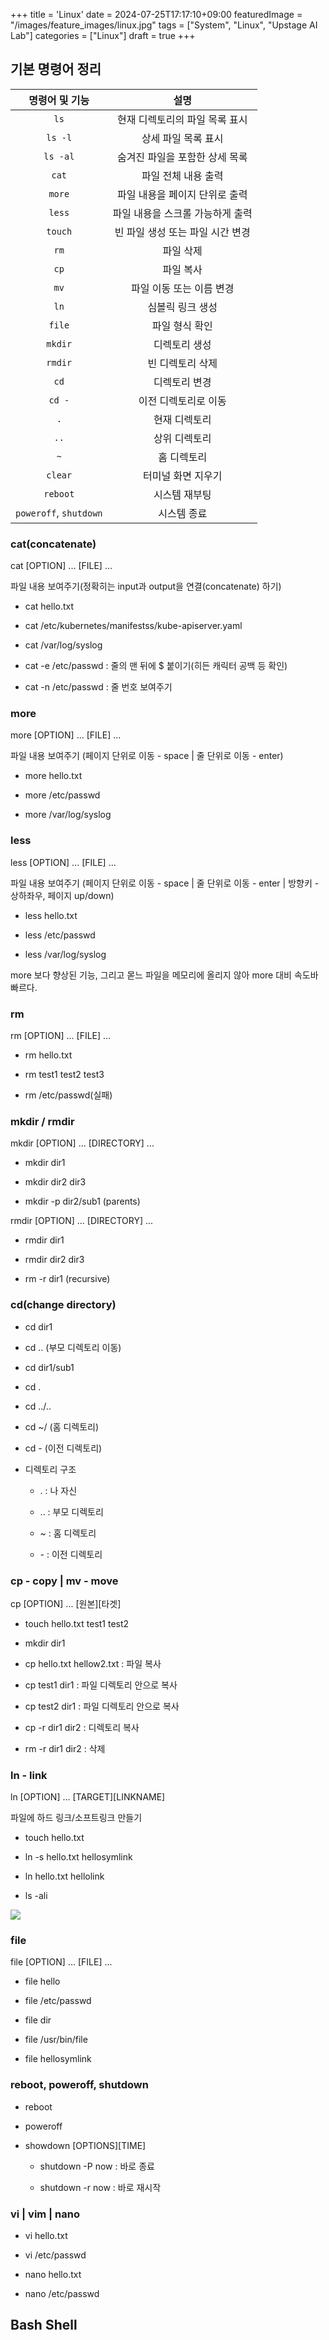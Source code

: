 +++
title = 'Linux'
date = 2024-07-25T17:17:10+09:00
featuredImage = "/images/feature_images/linux.jpg"
tags = ["System", "Linux", "Upstage AI Lab"]
categories = ["Linux"]
draft = true
+++

## 기본 명령어 정리

| 명령어 및 기능         | 설명                          |
|:----------------------:|:-----------------------------:|
| `ls`                  | 현재 디렉토리의 파일 목록 표시  |
| `ls -l`               | 상세 파일 목록 표시            |
| `ls -al`              | 숨겨진 파일을 포함한 상세 목록 |
| `cat`                 | 파일 전체 내용 출력            |
| `more`                | 파일 내용을 페이지 단위로 출력 |
| `less`                | 파일 내용을 스크롤 가능하게 출력 |
| `touch`               | 빈 파일 생성 또는 파일 시간 변경 |
| `rm`                  | 파일 삭제                     |
| `cp`                  | 파일 복사                     |
| `mv`                  | 파일 이동 또는 이름 변경       |
| `ln`                  | 심볼릭 링크 생성              |
| `file`                | 파일 형식 확인                |
| `mkdir`               | 디렉토리 생성                 |
| `rmdir`               | 빈 디렉토리 삭제              |
| `cd`                  | 디렉토리 변경                 |
| `cd -`                | 이전 디렉토리로 이동          |
| `.`                   | 현재 디렉토리                 |
| `..`                  | 상위 디렉토리                 |
| `~`                   | 홈 디렉토리                   |
| `clear`               | 터미널 화면 지우기            |
| `reboot`              | 시스템 재부팅                 |
| `poweroff`, `shutdown`| 시스템 종료                   |

### cat(concatenate)

cat [OPTION] ... [FILE] ...

파일 내용 보여주기(정확히는 input과 output을 연결(concatenate) 하기)

- cat hello.txt

- cat /etc/kubernetes/manifestss/kube-apiserver.yaml

- cat /var/log/syslog

- cat -e /etc/passwd : 줄의 맨 뒤에 $ 붙이기(히든 캐릭터 공백 등 확인)

- cat -n /etc/passwd : 줄 번호 보여주기

### more

more [OPTION] ... [FILE] ...

파일 내용 보여주기 (페이지 단위로 이동 - space | 줄 단위로 이동 - enter)

- more hello.txt

- more /etc/passwd

- more /var/log/syslog

### less

less [OPTION] ... [FILE] ...

파일 내용 보여주기 (페이지 단위로 이동 - space | 줄 단위로 이동 - enter | 방향키 - 상하좌우, 페이지 up/down)

- less hello.txt

- less /etc/passwd

- less /var/log/syslog

more 보다 향상된 기능, 그리고 몯느 파일을 메모리에 올리지 않아 more 대비 속도바 빠르다.

### rm

rm [OPTION] ... [FILE] ...

- rm hello.txt

- rm test1 test2 test3

- rm /etc/passwd(실패)

### mkdir / rmdir

mkdir [OPTION] ... [DIRECTORY] ...

- mkdir dir1

- mkdir dir2 dir3

- mkdir -p dir2/sub1 (parents)

rmdir [OPTION] ... [DIRECTORY] ...

- rmdir dir1

- rmdir dir2 dir3

- rm -r dir1 (recursive)

### cd(change directory)

- cd dir1 

- cd .. (부모 디렉토리 이동)

- cd dir1/sub1

- cd .

- cd ../..

- cd ~/ (홈 디렉토리)

- cd - (이전 디렉토리)

- 디렉토리 구조

  - . : 나 자신

  - .. : 부모 디렉토리

  - ~ : 홈 디렉토리

  - *-* : 이전 디렉토리

### cp - copy | mv - move

cp [OPTION] ... [원본][타겟]

- touch hello.txt test1 test2

- mkdir dir1

- cp hello.txt hellow2.txt : 파일 복사

- cp test1 dir1 : 파일 디렉토리 안으로 복사

- cp test2 dir1 : 파일 디렉토리 안으로 복사

- cp -r dir1 dir2 : 디렉토리 복사

- rm -r dir1 dir2 : 삭제

### ln - link

ln [OPTION] ... [TARGET][LINKNAME]

파일에 하드 링크/소프트링크 만들기

- touch hello.txt

- ln -s hello.txt hellosymlink

- ln hello.txt hellolink

- ls -ali

<img src="/images/linux/hardlink-softlink.webp" />

### file 

file [OPTION] ... [FILE] ...

- file hello

- file /etc/passwd

- file dir

- file /usr/bin/file

- file hellosymlink

### reboot, poweroff, shutdown

- reboot

- poweroff 

- showdown [OPTIONS][TIME]

  - shutdown -P now : 바로 종료

  - shutdown -r now : 바로 재시작

### vi | vim | nano

- vi hello.txt

- vi /etc/passwd

- nano hello.txt

- nano /etc/passwd

## Bash Shell


